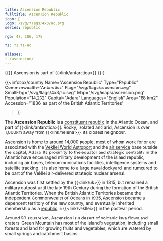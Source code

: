 ```yaml
---
title: Ascension Republic
fulltitle: Ascension Republic
icon: 🐢
logo: /svg/flags/4x3/ac.svg
series: republic

rgb: 48, 106, 175

fi: fi fi-ac

aliases:
- /ascension/
---
```

{{<note series>}}
 Ascension is part of {{<link/antarctica>}}
{{</note>}}

{{<infobox/country
	 Name="Ascension Republic"
	 Type="Republic"
	 Commonwealth="Antarctica"
	 Flag="/svg/flags/ascension.svg"
	 SmallFlag="/svg/flags/4x3/ac.svg"
	 Map="/svg/maps/ascension.png"
	 Population="14,232"
	 Capital="Adara"
	 Languages="English"
	 Area="88 km2"
	 Accession="1836, as part of the British Atlantic Territories"
 >}}

The <span class="fi fi-ac"></span> **Ascension Republic** is a [constituent republic](/republics/) in the Atlantic Ocean, and part of {{<link/antarctica>}}. Rocky, isolated and arid, Ascension is over 1,000km away from {{<link/helena>}}, its closest neighbour.

Ascension is home to around 14,000 people, most of whom work for or are associated with the [Vekllei World Astroport](/cosmodrome/) and the [air service](/military/) base outside the capital, Adara. Its proximity to the equator and strategic centrality in the Atlantic have encouraged military development of the island republic, including air bases, telecommunications facilities, intelligence systems and satellite tracking. It is also home to a large naval dockyard, and rumoured to be part of the Vekllei air-delivered strategic nuclear arsenal.

Ascension was first settled by the {{<link/uk>}} in 1815, but remained a military outpost until the late 19th Century during the formation of the British Atlantic Territories. When the British Atlantic Territories became the independent Commonwealth of Oceans in 1935, Ascension became a dependent territory of the new country, and eventually inherited membership as a [republic](/republics/) in {{<link/vekllei>}} in the postwar period.

Around 90 square km, Ascension is a desert of volcanic lava flows and craters. Green Mountain has most of the island's vegetation, including small forests and land for growing fruits and vegetables, which are watered by small springs and catchment basins.
